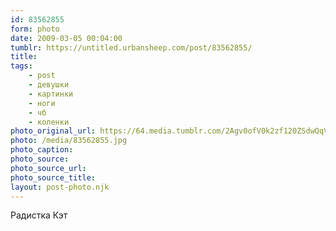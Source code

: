 ```yaml
---
id: 83562855
form: photo
date: 2009-03-05 00:04:00
tumblr: https://untitled.urbansheep.com/post/83562855/
title:
tags:
    - post
    - девушки
    - картинки
    - ноги
    - чб
    - коленки
photo_original_url: https://64.media.tumblr.com/2Agv0ofV0k2zf120ZSdwQqVko1_640.jpg
photo: /media/83562855.jpg
photo_caption: 
photo_source:
photo_source_url:
photo_source_title:
layout: post-photo.njk
---
```


<p>Радистка Кэт</p>
